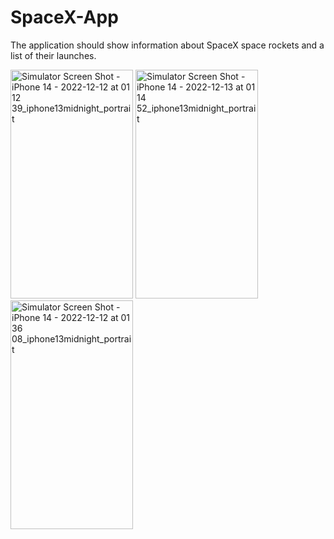 # SpaceX-App
The application should show information about SpaceX space rockets and a list of their launches.

<p float="left">
<img src="https://user-images.githubusercontent.com/106691125/206934954-c372f7ea-8d92-4b2d-a03a-fc81b469da73.png" alt="Simulator Screen Shot - iPhone 14 - 2022-12-12 at 01 12 39_iphone13midnight_portrait" width="196" height="366"/>
<img src="https://user-images.githubusercontent.com/106691125/207180163-34d73d83-c70c-4e2c-90eb-de64d863a73b.png" alt="Simulator Screen Shot - iPhone 14 - 2022-12-13 at 01 14 52_iphone13midnight_portrait" width="196" height="366"/>
<img src="https://user-images.githubusercontent.com/106691125/206935967-4a981b54-e52c-4218-ba0e-c4535f9b453a.png" alt="Simulator Screen Shot - iPhone 14 - 2022-12-12 at 01 36 08_iphone13midnight_portrait" width="196" height="366"/>
</p>
